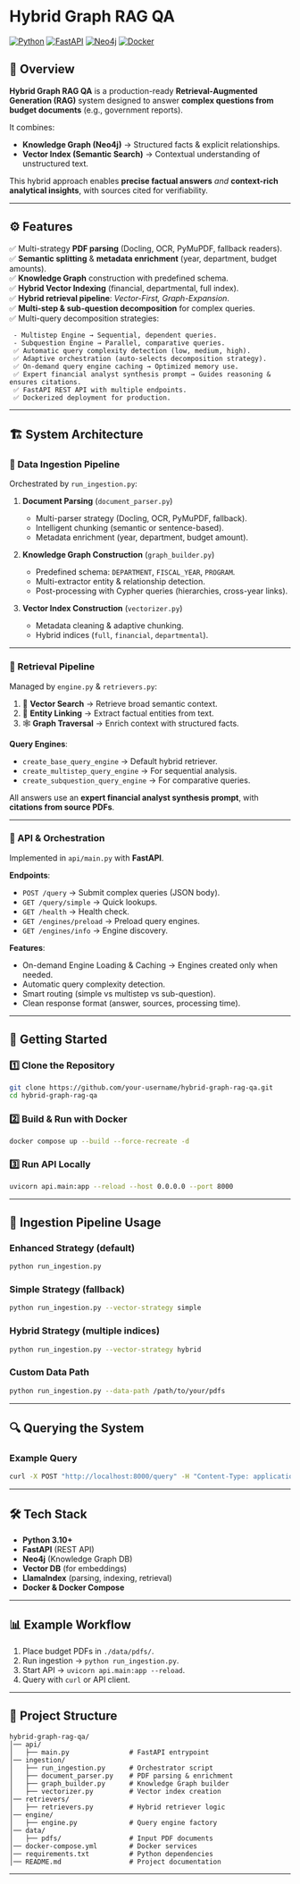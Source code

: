 # Hybrid Graph RAG QA

[![Python](https://img.shields.io/badge/python-3.10%2B-blue)]()
[![FastAPI](https://img.shields.io/badge/FastAPI-0.110-green)]()
[![Neo4j](https://img.shields.io/badge/Neo4j-GraphDB-blueviolet)]()
[![Docker](https://img.shields.io/badge/Docker-Enabled-blue)]()

## 📌 Overview
**Hybrid Graph RAG QA** is a production-ready **Retrieval-Augmented Generation (RAG)** system designed to answer **complex questions from budget documents** (e.g., government reports).  

It combines:
- **Knowledge Graph (Neo4j)** → Structured facts & explicit relationships.  
- **Vector Index (Semantic Search)** → Contextual understanding of unstructured text.  

This hybrid approach enables **precise factual answers** *and* **context-rich analytical insights**, with sources cited for verifiability.

---

## ⚙️ Features
✅ Multi-strategy **PDF parsing** (Docling, OCR, PyMuPDF, fallback readers).  
✅ **Semantic splitting** & **metadata enrichment** (year, department, budget amounts).  
✅ **Knowledge Graph** construction with predefined schema.  
✅ **Hybrid Vector Indexing** (financial, departmental, full index).  
✅ **Hybrid retrieval pipeline**: *Vector-First, Graph-Expansion*.  
✅ **Multi-step & sub-question decomposition** for complex queries.  
✅ Multi-query decomposition strategies:

     - Multistep Engine → Sequential, dependent queries.
     - Subquestion Engine → Parallel, comparative queries.
     ✅ Automatic query complexity detection (low, medium, high).
     ✅ Adaptive orchestration (auto-selects decomposition strategy).
     ✅ On-demand query engine caching → Optimized memory use.
     ✅ Expert financial analyst synthesis prompt → Guides reasoning & ensures citations.
     ✅ FastAPI REST API with multiple endpoints.
     ✅ Dockerized deployment for production.

---

## 🏗️ System Architecture

### 🔹 Data Ingestion Pipeline
Orchestrated by `run_ingestion.py`:
1. **Document Parsing** (`document_parser.py`)  
   - Multi-parser strategy (Docling, OCR, PyMuPDF, fallback).  
   - Intelligent chunking (semantic or sentence-based).  
   - Metadata enrichment (year, department, budget amount).  

2. **Knowledge Graph Construction** (`graph_builder.py`)  
   - Predefined schema: `DEPARTMENT`, `FISCAL_YEAR`, `PROGRAM`.  
   - Multi-extractor entity & relationship detection.  
   - Post-processing with Cypher queries (hierarchies, cross-year links).  

3. **Vector Index Construction** (`vectorizer.py`)  
   - Metadata cleaning & adaptive chunking.  
   - Hybrid indices (`full`, `financial`, `departmental`).  

---

### 🔹 Retrieval Pipeline
Managed by `engine.py` & `retrievers.py`:
1. 🌊 **Vector Search** → Retrieve broad semantic context.  
2. 🔗 **Entity Linking** → Extract factual entities from text.  
3. 🕸 **Graph Traversal** → Enrich context with structured facts.  

**Query Engines**:  
- `create_base_query_engine` → Default hybrid retriever.  
- `create_multistep_query_engine` → For sequential analysis.  
- `create_subquestion_query_engine` → For comparative queries.  

All answers use an **expert financial analyst synthesis prompt**, with **citations from source PDFs**.  

---

### 🔹 API & Orchestration
Implemented in `api/main.py` with **FastAPI**.  

**Endpoints**:  
- `POST /query` → Submit complex queries (JSON body).  
- `GET /query/simple` → Quick lookups.  
- `GET /health` → Health check.  
- `GET /engines/preload` → Preload query engines.  
- `GET /engines/info` → Engine discovery.  

**Features**:  
- On-demand Engine Loading & Caching → Engines created only when needed.
- Automatic query complexity detection.  
- Smart routing (simple vs multistep vs sub-question).  
- Clean response format (answer, sources, processing time).  

---

## 🚀 Getting Started

### 1️⃣ Clone the Repository
```bash
git clone https://github.com/your-username/hybrid-graph-rag-qa.git
cd hybrid-graph-rag-qa
```

### 2️⃣ Build & Run with Docker
```bash
docker compose up --build --force-recreate -d
```

### 3️⃣ Run API Locally 
```bash
uvicorn api.main:app --reload --host 0.0.0.0 --port 8000
```

---

## 📂 Ingestion Pipeline Usage

### Enhanced Strategy (default)
```bash
python run_ingestion.py
```

### Simple Strategy (fallback)
```bash
python run_ingestion.py --vector-strategy simple
```

### Hybrid Strategy (multiple indices)
```bash
python run_ingestion.py --vector-strategy hybrid
```

### Custom Data Path
```bash
python run_ingestion.py --data-path /path/to/your/pdfs
```

---

## 🔍 Querying the System

### Example Query
```bash
curl -X POST "http://localhost:8000/query" -H "Content-Type: application/json" -d '{"query": "How the education budget in 2024 differs from 2023?"}'
```

---

## 🛠 Tech Stack
- **Python 3.10+**  
- **FastAPI** (REST API)  
- **Neo4j** (Knowledge Graph DB)  
- **Vector DB** (for embeddings)  
- **LlamaIndex** (parsing, indexing, retrieval)  
- **Docker & Docker Compose**  

---

## 📊 Example Workflow
1. Place budget PDFs in `./data/pdfs/`.  
2. Run ingestion → `python run_ingestion.py`.  
3. Start API → `uvicorn api.main:app --reload`.  
4. Query with `curl` or API client.  

---

## 📁 Project Structure
```
hybrid-graph-rag-qa/
│── api/
│   ├── main.py               # FastAPI entrypoint
│── ingestion/
│   ├── run_ingestion.py      # Orchestrator script
│   ├── document_parser.py    # PDF parsing & enrichment
│   ├── graph_builder.py      # Knowledge Graph builder
│   ├── vectorizer.py         # Vector index creation
│── retrievers/
│   ├── retrievers.py         # Hybrid retriever logic
│── engine/
│   ├── engine.py             # Query engine factory
│── data/
│   ├── pdfs/                 # Input PDF documents
│── docker-compose.yml        # Docker services
│── requirements.txt          # Python dependencies
│── README.md                 # Project documentation
```

---


